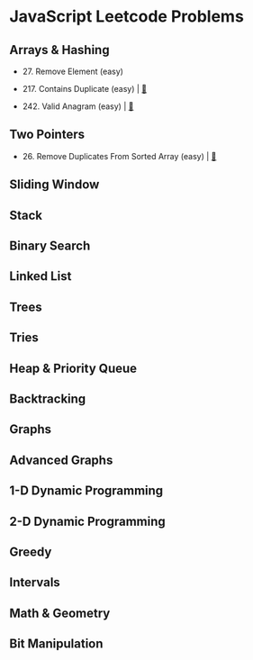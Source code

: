# JavaScript Leetcode Problems

## Arrays & Hashing
- 27\. Remove Element (easy) 


- 217\. Contains Duplicate (easy)
| [🐍](https://github.com/flenhu/leetcode/blob/main/Python/easy/217_containsDuplicate.ipynb) 

- 242\. Valid Anagram (easy)
| [🐍](https://github.com/flenhu/leetcode/blob/main/Python/easy/242_validAnagram.ipynb) 

## Two Pointers
- 26\. Remove Duplicates From Sorted Array (easy) 
| [🐍](https://github.com/flenhu/leetcode/blob/main/Python/easy/26_removeDuplicatesFromSortedArray.ipynb)

## Sliding Window

## Stack

## Binary Search

## Linked List

## Trees

## Tries

## Heap & Priority Queue

## Backtracking 

## Graphs

## Advanced Graphs

## 1-D Dynamic Programming

## 2-D Dynamic Programming 

## Greedy

## Intervals

## Math & Geometry

## Bit Manipulation